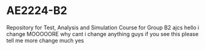 # AE2224-B2
Repository for Test, Analysis and Simulation Course for Group B2
ajcs
hello i change MOOOOORE
why cant i change anything
guys if you see this please tell me
more change much yes